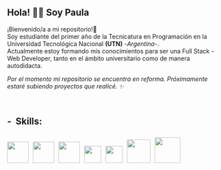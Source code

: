 ## Hola! 👋🏼 Soy Paula 
¡Bienvenido/a a mi repositorio!🎉
 <br>Soy estudiante del primer año de la Tecnicatura en Programación en la Universidad Tecnológica Nacional <strong>(UTN)</strong> -<i>Argentina</i>-.
 <br>Actualmente estoy formando mis conocimientos para ser una Full Stack - Web Developer, tanto en el ámbito universitario como de manera autodidacta.
 <br><p><i>Por el momento mi repositorio se encuentra en reforma. Próximamente estaré subiendo proyectos que realicé. ✨</i></p><br>

<h2><p>- &nbsp;Skills:
<br><br>
<img src="https://upload.wikimedia.org/wikipedia/commons/thumb/9/99/Unofficial_JavaScript_logo_2.svg/245px-Unofficial_JavaScript_logo_2.svg.png" width="50">&nbsp;
  <img src="https://upload.wikimedia.org/wikipedia/commons/thumb/4/47/React.svg/250px-React.svg.png" width="50">&nbsp;
  <img src="https://upload.wikimedia.org/wikipedia/commons/thumb/6/61/HTML5_logo_and_wordmark.svg/250px-HTML5_logo_and_wordmark.svg.png" width="50">&nbsp;
  <img src="https://logospng.org/download/css-3/logo-css-3-2048.png" width="40">&nbsp;
  <img src="https://i.pinimg.com/originals/6e/46/e7/6e46e7dbe2bb73dacc055e5dbd85c3ad.png" width="40">&nbsp;
  <img src="https://ugeek.github.io/blog/images-blog/git.png" width="55">&nbsp;
  <img src="https://cdn.icon-icons.com/icons2/2845/PNG/512/linux_logo_icon_181333.png" width="60">&nbsp;
</p></h2>


